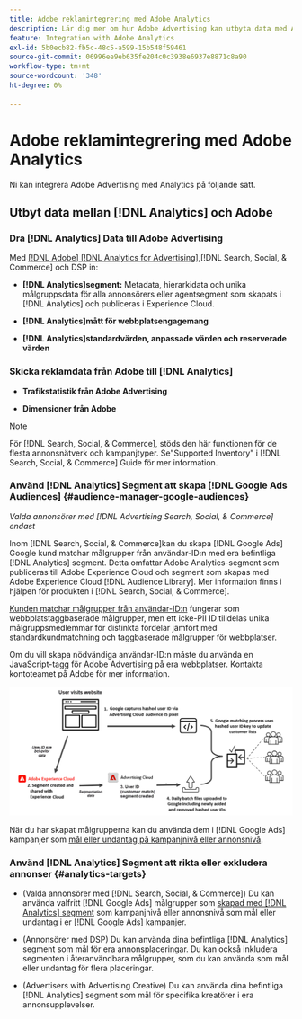```yaml
---
title: Adobe reklamintegrering med Adobe Analytics
description: Lär dig mer om hur Adobe Advertising kan utbyta data med Adobe Analytics och hur du kan använda data i sökningar, sociala medier och handel.
feature: Integration with Adobe Analytics
exl-id: 5b0ecb82-fb5c-48c5-a599-15b548f59461
source-git-commit: 06996ee9eb635fe204c0c3938e6937e8871c8a90
workflow-type: tm+mt
source-wordcount: '348'
ht-degree: 0%

---
```


# Adobe reklamintegrering med Adobe Analytics

Ni kan integrera Adobe Advertising med Analytics på följande sätt.

## Utbyt data mellan [!DNL Analytics] och Adobe

### Dra [!DNL Analytics] Data till Adobe Advertising

Med [[!DNL Adobe] [!DNL Analytics for Advertising]](/help/integrations/analytics/overview.md),[!DNL Search, Social, & Commerce] och DSP in:

* **[!DNL Analytics]segment:**  Metadata, hierarkidata och unika målgruppsdata för alla annonsörers eller agentsegment som skapats i [!DNL Analytics] och publiceras i Experience Cloud.

* **[!DNL Analytics]mått för webbplatsengagemang**

* **[!DNL Analytics]standardvärden, anpassade värden och reserverade värden**

### Skicka reklamdata från Adobe till [!DNL Analytics]

* **Trafikstatistik från Adobe Advertising**

* **Dimensioner från Adobe**

>[!NOTE]
>
>För [!DNL Search, Social, & Commerce], stöds den här funktionen för de flesta annonsnätverk och kampanjtyper. Se&quot;Supported Inventory&quot; i [!DNL Search, Social, & Commerce] Guide för mer information.<!-- add link when that's published in ExL -->

### Använd [!DNL Analytics] Segment att skapa [!DNL Google Ads Audiences] {#audience-manager-google-audiences}

*Valda annonsörer med [!DNL Advertising Search, Social, & Commerce] endast*

<!-- Verify all -->

Inom [!DNL Search, Social, & Commerce]kan du skapa [!DNL Google Ads] Google kund matchar målgrupper från användar-ID:n med era befintliga [!DNL Analytics] segment. Detta omfattar Adobe Analytics-segment som publiceras till Adobe Experience Cloud och segment som skapas med Adobe Experience Cloud [!DNL Audience Library]. Mer information finns i hjälpen för produkten i [!DNL Search, Social, & Commerce].

[Kunden matchar målgrupper från användar-ID:n](https://support.google.com/google-ads/answer/9199250) fungerar som webbplatstaggbaserade målgrupper, men ett icke-PII ID tilldelas unika målgruppsmedlemmar för distinkta fördelar jämfört med standardkundmatchning och taggbaserade målgrupper för webbplatser.

Om du vill skapa nödvändiga användar-ID:n måste du använda en JavaScript-tagg för Adobe Advertising <!-- with a user ID parameter -->på era webbplatser. Kontakta kontoteamet på Adobe för mer information.

![process för att skapa segment](/help/integrations/assets/ad_search_user_id_pic.png)

När du har skapat målgrupperna kan du använda dem i [!DNL Google Ads] kampanjer som [mål eller undantag på kampanjnivå eller annonsnivå](#audience-manager-targets).

### Använd [!DNL Analytics] Segment att rikta eller exkludera annonser {#analytics-targets}

* (Valda annonsörer med [!DNL Search, Social, & Commerce]) Du kan använda valfritt [!DNL Google Ads] målgrupper som [skapad med [!DNL Analytics] segment](#audience-manager-google-audiences) som kampanjnivå eller annonsnivå som mål eller undantag i er [!DNL Google Ads] kampanjer.

* (Annonsörer med DSP) Du kan använda dina befintliga [!DNL Analytics] segment som mål för era annonsplaceringar. Du kan också inkludera segmenten i återanvändbara målgrupper, som du kan använda som mål eller undantag för flera placeringar.

* (Advertisers with Advertising Creative) Du kan använda dina befintliga [!DNL Analytics] segment som mål för specifika kreatörer i era annonsupplevelser.
